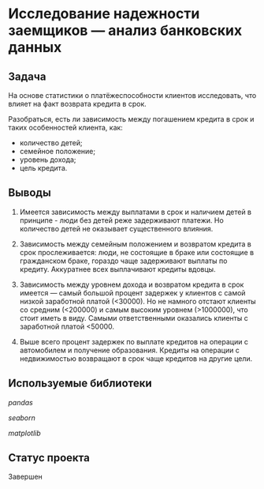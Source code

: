 # Исследование надежности заемщиков — анализ банковских данных

## Задача

На основе статистики о платёжеспособности клиентов исследовать, что влияет на факт возврата кредита в срок.

Разобраться, есть ли зависимость между погашением кредита в срок и таких особенностей клиента, как:

- количество детей;
- семейное положение;
- уровень дохода;
- цель кредита.

## Выводы

1. Имеется зависимость между выплатами в срок и наличием детей в принципе - люди без детей реже задерживают платежи. Но количество детей не оказывает существенного влияния.

2. Зависимость между семейным положением и возвратом кредита в срок прослеживается: люди, не состоящие в браке или состоящие в гражданском браке, гораздо чаще задерживают выплаты по кредиту. Аккуратнее всех выплачивают кредиты вдовцы.

3. Зависимость между уровнем дохода и возвратом кредита в срок имеется — самый большой процент задержек у клиентов с самой низкой заработной платой (<30000). Но не намного отстают клиенты со средним (<200000) и самым высоким уровнем (>1000000), что стоит иметь в виду. Самыми ответственными оказались клиенты с заработной платой <50000.

4. Выше всего процент задержек по выплате кредитов на операции с автомобилем и получение образования. Кредиты на операции с недвижимостью возвращают в срок чаще кредитов на другие цели.

## Используемые библиотеки
*pandas*

*seaborn*

*matplotlib*

## Статус проекта
Завершен
